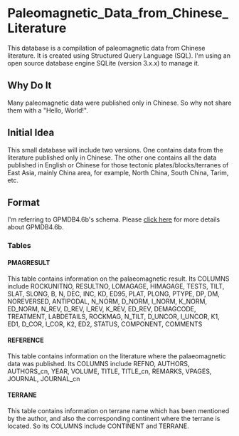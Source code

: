 # Paleomagnetic_Data_from_Chinese_Literature
This database is a compilation of paleomagnetic data from Chinese literature.
It is created using Structured Query Language (SQL). I'm using an open source
database engine SQLite (version 3.x.x) to manage it.

## Why Do It
Many paleomagnetic data were published only in Chinese. So why not share them
with a "Hello, World!".

## Initial Idea
This small database will include two versions. One contains data from the
literature published only in Chinese. The other one contains all the data
published in English or Chinese for those tectonic plates/blocks/terranes of
East Asia, mainly China area, for example, North China, South China, Tarim, etc.

## Format
I'm referring to GPMDB4.6b's schema. Please [click here][1] for more details
about GPMDB4.6b.

[1]: https://confluence.csiro.au/display/cmfr/Palaeomagnetism+and+Rock+Magnetism

### Tables
#### PMAGRESULT
This table contains information on the palaeomagnetic result. Its COLUMNS
include ROCKUNITNO, RESULTNO, LOMAGAGE, HIMAGAGE, TESTS, TILT, SLAT, SLONG, B,
N, DEC, INC, KD, ED95, PLAT, PLONG, PTYPE, DP, DM, NOREVERSED, ANTIPODAL,
N_NORM, D_NORM, I_NORM, K_NORM, ED_NORM, N_REV, D_REV, I_REV, K_REV, ED_REV,
DEMAGCODE, TREATMENT, LABDETAILS, ROCKMAG, N_TILT, D_UNCOR, I_UNCOR, K1, ED1,
D_COR, I_COR, K2, ED2, STATUS, COMPONENT, COMMENTS

#### REFERENCE
This table contains information on the literature where the palaeomagnetic data
was published. Its COLUMNS include REFNO, AUTHORS, AUTHORS_cn, YEAR, VOLUME,
TITLE, TITLE_cn, REMARKS, VPAGES, JOURNAL, JOURNAL_cn

#### TERRANE
This table contains information on terrane name which has been mentioned by
the author, and also the corresponding continent where the terrane is located.
So its COLUMNS include CONTINENT and TERRANE.
